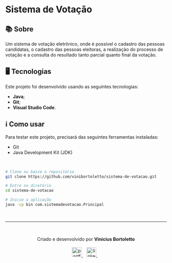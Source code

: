 # Sistema de Votação

## 📚 Sobre
Um sistema de votação eletrônico, onde é possível o cadastro das pessoas candidatas, o cadastro das pessoas eleitoras, a realização do processo de votação e a consulta do resultado tanto parcial quanto final da votação.

## 🖥️ Tecnologias
Este projeto foi desenvolvido usando as seguintes tecnologias:

-  **Java**;
-  **Git**;
-  **Visual Studio Code**.

## ℹ️ Como usar
Para testar este projeto, precisará das seguintes ferramentas instaladas:

- Git
- Java Development Kit (JDK)

<br/>

```bash
# Clone ou baixe o repositório
git clone https://github.com/vinibortoletto/sistema-de-votacao.git

# Entre no diretório
cd sistema-de-votacao

# Inicie a aplicação
java -cp bin com.sistemadevotacao.Principal


```

<br /><hr /><br />

<p align="center">
  Criado e desenvolvido por <b>Vinicius Bortoletto</b>
  <br/><br/>
  
  <a href="https://vinibortoletto.vercel.app/">
    <img alt="portfolio" height="30px" src="https://i.imgur.com/7lbNPnj.png" />
  </a>
  &nbsp;&nbsp;
  <a href="https://www.linkedin.com/in/vinicius-bortoletto/">
    <img alt="linkedIn" height="30px" src="https://i.imgur.com/TQRXxhT.png" />
  </a>
  &nbsp;&nbsp;
</p>
